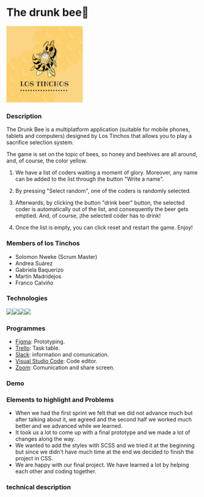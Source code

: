 # The drunk bee:beers:
<img src=".\img\avispa-lostinchos.png" width="200" height="200">


### Description

The Drunk Bee is a multiplatform application (suitable for mobile phones, tablets and computers) designed by Los Tinchos that allows you to play a sacrifice selection system.

The game is set on the topic of bees, so honey and beehives are all around, and, of course, the color yellow.

1) We have a list of coders waiting a moment of glory. Moreover, any name can be added to the list through the button "Write a name".

2) By pressing "Select random", one of the coders is randomly selected. 

3) Afterwards, by clicking the button "drink beer" button, the selected coder is automatically out of the list, and consequently the beer gets emptied. And, of course, ¡the selected coder has to drink!

4) Once the list is empty, you can click reset and restart the game. Enjoy!

### Members of los Tinchos
- Solomon Nweke (Scrum Master) 
- Andrea Suárez 
- Gabriela Baquerizo 
- Martín Madridejos 
- Franco Calviño 


### Technologies
<img src="https://img.icons8.com/color/48/000000/javascript.png"/><img src="https://img.icons8.com/color/48/000000/html-5--v1.png"/><img src="https://img.icons8.com/color/48/000000/css3.png"/><img src="https://img.icons8.com/fluent/48/000000/github.png"/>


### Programmes
- [Figma][webFigma]: Prototyping.
- [Trello][webTrello]: Task table.
- [Slack][webSlack]: information and comunication.
- [Visual Studio Code][webVisual]: Code editor.
- [Zoom][webZoom]: Comunication and share screen.

### Demo

### Elements to highlight and Problems
- When we had the first sprint we felt that we did not advance much but after talking about it, we agreed and the second half we worked much better and we advanced while we learned.
- It took us a lot to come up with a final prototype and we made a lot of changes along the way.
- We wanted to add the styles with SCSS and we tried it at the beginning but since we didn't have much time at the end we decided to finish the project in CSS.
- We are happy with our final project. We have learned a lot by helping each other and coding together.

### technical description


<!-- links -->
[webFigma]: figma.com
[webTrello]: trello.com
[webSlack]: trello.com
[webVisual]: https://visualstudio.microsoft.com/es/
[webZoom]: zoom.com
